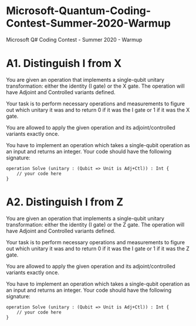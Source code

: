 # Microsoft-Quantum-Coding-Contest-Summer-2020-Warmup
Microsoft Q# Coding Contest - Summer 2020 - Warmup

# A1. Distinguish I from X

You are given an operation that implements a single-qubit unitary transformation: either the identity (I gate) or the X gate. The operation will have Adjoint and Controlled variants defined.

Your task is to perform necessary operations and measurements to figure out which unitary it was and to return 0 if it was the I gate or 1 if it was the X gate.

You are allowed to apply the given operation and its adjoint/controlled variants exactly once.

You have to implement an operation which takes a single-qubit operation as an input and returns an integer. Your code should have the following signature:

```qsharp
operation Solve (unitary : (Qubit => Unit is Adj+Ctl)) : Int {
    // your code here
}
```


# A2. Distinguish I from Z

You are given an operation that implements a single-qubit unitary transformation: either the identity (I gate) or the Z gate. The operation will have Adjoint and Controlled variants defined.

Your task is to perform necessary operations and measurements to figure out which unitary it was and to return 0 if it was the I gate or 1 if it was the Z gate.

You are allowed to apply the given operation and its adjoint/controlled variants exactly once.

You have to implement an operation which takes a single-qubit operation as an input and returns an integer. Your code should have the following signature:

```qsharp
operation Solve (unitary : (Qubit => Unit is Adj+Ctl)) : Int {
    // your code here
}
```